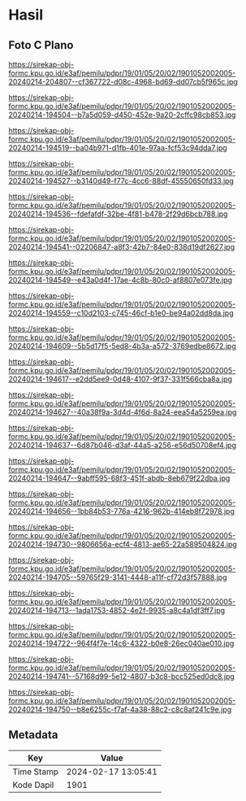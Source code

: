 # Hasil

## Foto C Plano

https://sirekap-obj-formc.kpu.go.id/e3af/pemilu/pdpr/19/01/05/20/02/1901052002005-20240214-204807--cf367722-d08c-4968-bd69-dd07cb5f965c.jpg

https://sirekap-obj-formc.kpu.go.id/e3af/pemilu/pdpr/19/01/05/20/02/1901052002005-20240214-194504--b7a5d059-d450-452e-9a20-2cffc98cb853.jpg

https://sirekap-obj-formc.kpu.go.id/e3af/pemilu/pdpr/19/01/05/20/02/1901052002005-20240214-194519--ba04b971-d1fb-401e-97aa-fcf53c94dda7.jpg

https://sirekap-obj-formc.kpu.go.id/e3af/pemilu/pdpr/19/01/05/20/02/1901052002005-20240214-194527--b3140d49-f77c-4cc6-88df-45550650fd33.jpg

https://sirekap-obj-formc.kpu.go.id/e3af/pemilu/pdpr/19/01/05/20/02/1901052002005-20240214-194536--fdefafdf-32be-4f81-b478-2f29d6bcb788.jpg

https://sirekap-obj-formc.kpu.go.id/e3af/pemilu/pdpr/19/01/05/20/02/1901052002005-20240214-194541--02206847-a8f3-42b7-84e0-838d19df2627.jpg

https://sirekap-obj-formc.kpu.go.id/e3af/pemilu/pdpr/19/01/05/20/02/1901052002005-20240214-194549--e43a0d4f-17ae-4c8b-80c0-af8807e073fe.jpg

https://sirekap-obj-formc.kpu.go.id/e3af/pemilu/pdpr/19/01/05/20/02/1901052002005-20240214-194559--c10d2103-c745-46cf-b1e0-be94a02dd8da.jpg

https://sirekap-obj-formc.kpu.go.id/e3af/pemilu/pdpr/19/01/05/20/02/1901052002005-20240214-194609--5b5d17f5-5ed8-4b3a-a572-3769edbe8672.jpg

https://sirekap-obj-formc.kpu.go.id/e3af/pemilu/pdpr/19/01/05/20/02/1901052002005-20240214-194617--e2dd5ee9-0d48-4107-9f37-331f566cba8a.jpg

https://sirekap-obj-formc.kpu.go.id/e3af/pemilu/pdpr/19/01/05/20/02/1901052002005-20240214-194627--40a38f9a-3d4d-4f6d-8a24-eea54a5259ea.jpg

https://sirekap-obj-formc.kpu.go.id/e3af/pemilu/pdpr/19/01/05/20/02/1901052002005-20240214-194637--6d87b046-d3af-44a5-a256-e56d50708ef4.jpg

https://sirekap-obj-formc.kpu.go.id/e3af/pemilu/pdpr/19/01/05/20/02/1901052002005-20240214-194647--9abff595-68f3-451f-abdb-8eb679f22dba.jpg

https://sirekap-obj-formc.kpu.go.id/e3af/pemilu/pdpr/19/01/05/20/02/1901052002005-20240214-194656--1bb84b53-776a-4216-962b-414eb8f72978.jpg

https://sirekap-obj-formc.kpu.go.id/e3af/pemilu/pdpr/19/01/05/20/02/1901052002005-20240214-194730--9806656a-ecf4-4813-ae65-22a589504824.jpg

https://sirekap-obj-formc.kpu.go.id/e3af/pemilu/pdpr/19/01/05/20/02/1901052002005-20240214-194705--59765f29-3141-4448-a11f-cf72d3f57888.jpg

https://sirekap-obj-formc.kpu.go.id/e3af/pemilu/pdpr/19/01/05/20/02/1901052002005-20240214-194713--1ada1753-4852-4e2f-9935-a8c4a1df3ff7.jpg

https://sirekap-obj-formc.kpu.go.id/e3af/pemilu/pdpr/19/01/05/20/02/1901052002005-20240214-194722--964f4f7e-14c6-4322-b0e8-26ec040ae010.jpg

https://sirekap-obj-formc.kpu.go.id/e3af/pemilu/pdpr/19/01/05/20/02/1901052002005-20240214-194741--57168d99-5e12-4807-b3c8-bcc525ed0dc8.jpg

https://sirekap-obj-formc.kpu.go.id/e3af/pemilu/pdpr/19/01/05/20/02/1901052002005-20240214-194750--b8e6255c-f7af-4a38-88c2-c8c8af241c9e.jpg


## Metadata

| Key        | Value               |
| ---------- | ------------------- |
| Time Stamp | 2024-02-17 13:05:41 |
| Kode Dapil | 1901                |



